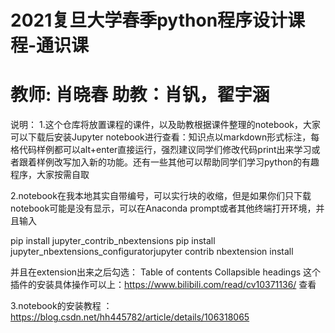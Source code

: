 # 2021复旦大学春季python程序设计课程-通识课
# 教师: 肖晓春 助教：肖钒，翟宇涵

说明：
1.这个仓库将放置课程的课件，以及助教根据课件整理的notebook，大家可以下载后安装Jupyter notebook进行查看：知识点以markdown形式标注，每格代码样例都可以alt+enter直接运行，强烈建议同学们修改代码print出来学习或者跟着样例改写加入新的功能。还有一些其他可以帮助同学们学习python的有趣程序，大家按需自取

2.notebook在我本地其实自带编号，可以实行块的收缩，但是如果你们只下载notebook可能是没有显示，可以在Anaconda prompt或者其他终端打开环境，并且输入

  pip install jupyter_contrib_nbextensions
  pip install jupyter_nbextensions_configuratorjupyter contrib nbextension install
  
并且在extension出来之后勾选：
  Table of contents
  Collapsible headings
这个插件的安装具体操作可以上：https://www.bilibili.com/read/cv10371136/ 查看

3.notebook的安装教程 ： https://blog.csdn.net/hh445782/article/details/106318065
